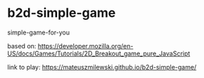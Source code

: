 # b2d-simple-game
simple-game-for-you

based on:
https://developer.mozilla.org/en-US/docs/Games/Tutorials/2D_Breakout_game_pure_JavaScript


link to play:
https://mateuszmilewski.github.io/b2d-simple-game/
